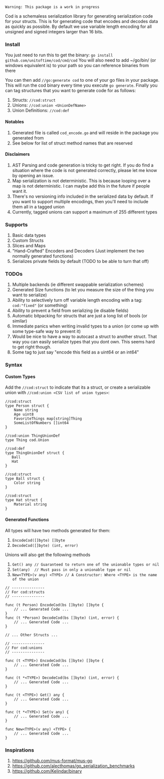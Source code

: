 `Warning: This package is a work in progress`

Cod is a schemaless serialization library for generating serialization code for your structs. This is for generating code that encodes and decodes data as quickly as possible. By default we use variable length encoding for all unsigned and signed integers larger than 16 bits.

### Install
You just need to run this to get the binary: `go install github.com/unitoftime/cod/cmd/cod`
You will also need to add ~/go/bin/ (or windows equivalent is) to your path so you can reference binaries from there

You can then add `//go:generate cod` to one of your go files in your package. This will run the cod binary every time you execute `go generate`. Finally you can tag structures that you want to generate code for as follows:
1. Structs: `//cod:struct`
2. Unions: `//cod:union <UnionDefName>`
3. Union Definitions: `//cod:def`

#### Notables
1. Generated file is called `cod_encode.go` and will reside in the package you generated from
2. See below for list of struct method names that are reserved

#### Disclaimers
1. AST Parsing and code generation is tricky to get right. If you do find a situation where the code is not generated correctly, please let me know by opening an issue.
2. Map serialization is not deterministic. This is because looping over a map is not deterministic. I can maybe add this in the future if people want it.
3. There's no versioning info included in the serialized data by default. If you want to support multiple encodings, then you'll need to include them all in a tagged union
4. Currently, tagged unions can support a maximum of 255 different types

### Supports
1. Basic data types
2. Custom Structs
3. Slices and Maps
4. "Hand-Crafted" Encoders and Decoders (Just implement the two normally generated functions)
5. Serializes private fields by default (TODO to be able to turn that off)

### TODOs
1. Multiple backends (ie different swappable serialization schemes)
2. Generated Size functions (to let you measure the size of the thing you want to serialize)
3. Ability to selectively turn off variable length encoding with a tag: `cod:"fixed"` (or something)
4. Ability to prevent a field from serializing (ie disable fields)
5. Automatic bitpacking for structs that are just a long list of bools (or similar)
6. Immediate panics when writing invalid types to a union (or come up with some type-safe way to prevent it)
7. Would be nice to have a way to autocast a struct to another struct. That way you can easily serialize types that you dont own. This seems hard to get right though.
8. Some tag to just say "encode this field as a uint64 or an int64"

### Syntax
#### Custom Types
Add the `//cod:struct` to indicate that its a struct, or create a serializable union with `//cod:union <CSV list of union types>`:

```
//cod:struct
type Person struct {
    Name string
    Age uint8
    FavoriteThings map[string]Thing
    SomeListOfNumbers []int64
}

//cod:union ThingUnionDef
type Thing cod.Union

//cod:def
type ThingUnionDef struct {
   Ball
   Hat
}

//cod:struct
type Ball struct {
    Color string
}

//cod:struct
type Hat struct {
    Material string
}
```

#### Generated Functions
All types will have two methods generated for them:
1. `EncodeCod([]byte) []byte`
2. `DecodeCod([]byte) (int, error)`

Unions will also get the following methods
1. `Get() any // Guaranteed to return one of the unionable types or nil`
2. `Set(any)  // Must pass in only a unionable type or nil`
3. `New<TYPE>(v any) <TYPE> // A Constructor: Where <TYPE> is the name of the union`


```
// ---------------
// For cod:structs
// ---------------

func (t Person) EncodeCod(bs []byte) []byte {
    // ... Generated Code ...
}
func (t *Person) DecodeCod(bs []byte) (int, error) {
    // ... Generated Code ...
}

// ... Other Structs ...

// ---------------
// For cod:unions
// ---------------

func (t <TYPE>) EncodeCod(bs []byte) []byte {
    // ... Generated Code ...
}

func (t *<TYPE>) DecodeCod(bs []byte) (int, error) {
    // ... Generated Code ...
}

func (t <TYPE>) Get() any {
    // ... Generated Code ...
}

func (t *<TYPE>) Set(v any) {
    // ... Generated Code ...
}

func New<TYPE>(v any) <TYPE> {
    // ... Generated Code ...
}
```

### Inspirations
1. https://github.com/mus-format/mus-go
2. https://github.com/alecthomas/go_serialization_benchmarks
3. https://github.com/Kelindar/binary
